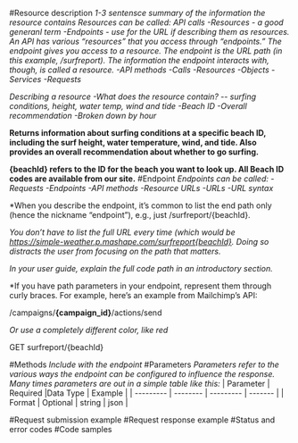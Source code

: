 #Resource description
*1-3 sentensce summary of the information the resource contains*
*Resources can be called: API calls
-Resources - a good generanl term
-Endpoints - use for the URL if describing them as resources. An API has various “resources” that you access through “endpoints.” The endpoint gives you access to a resource. The endpoint is the URL path (in this example, /surfreport). The information the endpoint interacts with, though, is called a resource.
-API methods
-Calls
-Resources
-Objects
-Services
-Requests*

*Describing a resource
-What does the resource contain? -- surfing conditions, height, water temp, wind and tide
-Beach ID
-Overall recommendation
-Broken down by hour*

**Returns information about surfing conditions at a specific beach ID, including the surf height, water temperature, wind, and tide. Also provides an overall recommendation about whether to go surfing.**

**{beachId} refers to the ID for the beach you want to look up. All Beach ID codes are available from our site.**
#Endpoint
*Endpoints can be called:
-Requests
-Endpoints
-API methods
-Resource URLs
-URLs
-URL syntax*

*When you describe the endpoint, it’s common to list the end path only (hence the nickname “endpoint”), e.g., just /surfreport/{beachId}.

*You don’t have to list the full URL every time (which would be https://simple-weather.p.mashape.com/surfreport{beachId}. Doing so distracts the user from focusing on the path that matters.*

*In your user guide, explain the full code path in an introductory section.*

*If you have path parameters in your endpoint, represent them through curly braces. For example, here’s an example from Mailchimp’s API:

/campaigns/**{campaign_id}**/actions/send

*Or use a completely different color, like red*

GET surfreport/{beachId}

#Methods
*Include with the endpoint*
#Parameters
*Parameters refer to the various ways the endpoint can be configured to influence the response. Many times parameters are out in a simple table like this:*
| Parameter | Required |Data Type | Example |
| --------- | -------- | --------- | ------- |
| Format | Optional | string | json |

#Request submission example
#Request response example
#Status and error codes
#Code samples
